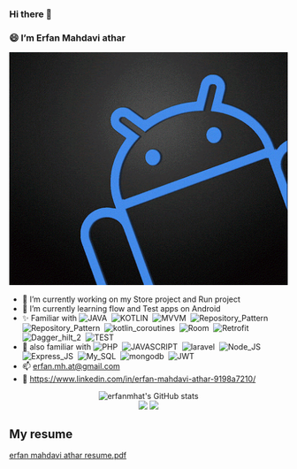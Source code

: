 ### Hi there 👋
### 😄 I’m Erfan Mahdavi athar

<p align="center">
<img src="./android.gif">
</img>
</p>

- 🔭 I’m currently working on my Store project and Run project
- 🌱 I’m currently learning flow and Test apps on Android
- ✨ Familiar with 
![JAVA](https://img.shields.io/badge/-Java-05122A?style=flat&logo=java)&nbsp;
![KOTLIN](https://img.shields.io/badge/-Kotlin-05122A?style=flat&logo=kotlin)&nbsp;
![MVVM](https://img.shields.io/badge/-MVVM-05122A?style=flat&logo=mvvm)&nbsp;
![Repository_Pattern](https://img.shields.io/badge/-Repository_Pattern-05122A?style=flat&logo=Repository_Pattern)&nbsp;
![Repository_Pattern](https://img.shields.io/badge/-Repository_Pattern-05122A?style=flat&logo=Repository_Pattern)&nbsp;
![kotlin_coroutines](https://img.shields.io/badge/-Kotlin_Coroutines-05122A?style=flat&logo=kotlin_coroutines)&nbsp;
![Room](https://img.shields.io/badge/-Room-05122A?style=flat&logo=Room)&nbsp;
![Retrofit](https://img.shields.io/badge/-Retrofit-05122A?style=flat&logo=Retrofit)&nbsp;
![Dagger_hilt_2](https://img.shields.io/badge/-Dagger_hilt_2-05122A?style=flat&logo=Dagger_hilt_2)&nbsp;
![TEST](https://img.shields.io/badge/-Testing-05122A?style=flat&logo=TEST)&nbsp;
- 🌟 also familiar with 
![PHP](https://img.shields.io/badge/-PHP-05122A?style=flat&logo=php)&nbsp;
![JAVASCRIPT](https://img.shields.io/badge/-Java_Script-05122A?style=flat&logo=JAVASCRIPT)&nbsp;
![laravel](https://img.shields.io/badge/-Laravel-05122A?style=flat&logo=laravel)&nbsp;
![Node_JS](https://img.shields.io/badge/-Node_JS-05122A?style=flat&logo=Node_JS)&nbsp;
![Express_JS](https://img.shields.io/badge/-Express_JS-05122A?style=flat&logo=Express_JS)&nbsp;
![My_SQL](https://img.shields.io/badge/-My_SQL-05122A?style=flat&logo=My_SQL)&nbsp;
![mongodb](https://img.shields.io/badge/-mongo_DB-05122A?style=flat&logo=mongodb)&nbsp;
![JWT](https://img.shields.io/badge/-JWT-05122A?style=flat&logo=JWT)&nbsp;
- 📫 erfan.mh.at@gmail.com
- 🎯 https://www.linkedin.com/in/erfan-mahdavi-athar-9198a7210/

<p align="center">
  <img src="https://github-readme-stats.vercel.app/api?username=erfanmhat&show_icons=true&include_all_commits=true&theme=monokai" alt="erfanmhat's GitHub stats" /><br />
  <img src="https://github-readme-streak-stats.herokuapp.com/?user=erfanmhat&theme=monokai"/>
  <img src="https://github-readme-stats.vercel.app/api/top-langs/?username=erfanmhat&layout=compact&theme=monokai&langs_count=12"/>
</p>

## My resume
[erfan mahdavi athar resume.pdf](https://github.com/erfanmhat/erfanmhat/raw/main/erfanmhat_resume.pdf)
<!--
**erfanmhat/erfanmhat** is a ✨ _special_ ✨ repository because its `README.md` (this file) appears on your GitHub profile.

Here are some ideas to get you started:

- 🔭 I’m currently working on ...
- 🌱 I’m currently learning ...
- 👯 I’m looking to collaborate on ...
- 🤔 I’m looking for help with ...
- 💬 Ask me about ...
- 📫 How to reach me: ...
- 😄 Pronouns: ...
- ⚡ Fun fact: ...
-->
